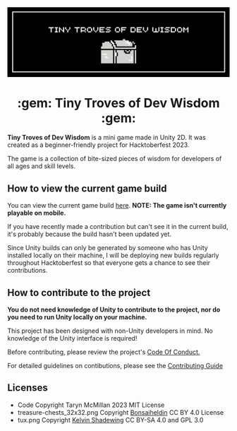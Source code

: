 <img src = "TINY TROVES OF DEV WISDOM-2.jpg" />
<h1 align="center">:gem: Tiny Troves of Dev Wisdom :gem:</h1>
<p>
<b>Tiny Troves of Dev Wisdom</b> is a mini game made in Unity 2D. It was created as a beginner-friendly project for Hacktoberfest 2023. 
</p>
<p>
The game is a collection of bite-sized pieces of wisdom for developers of all ages and skill levels.
</p>
<h2>How to view the current game build</h2>
<p>You can view the current game build <a href="https://mystic-mill-games.itch.io/tiny-troves-of-dev-wisdom">here</a>. <b>NOTE: The game isn't currently playable on mobile.</b>
<p>If you have recently made a contribution but can't see it in the current build, it's probably because the build hasn't been updated yet.</p>
<p>Since Unity builds can only be generated by someone who has Unity installed locally on their machine, I will be deploying new builds regularly throughout Hacktoberfest so that everyone gets a chance to see their contributions.</p>
<h2>How to contribute to the project</h2>
<p>
<b>You do not need knowledge of Unity to contribute to the project, nor do you need to run Unity locally on your machine.</b> 
</p>
<p>
This project has been designed with non-Unity developers in mind. No knowledge of the Unity interface is required!  
</p>
<p>Before contributing, please review the project's <a href="/CODE_OF_CONDUCT.md">Code Of Conduct.</a></p>
<p>For detailed guidelines on contibutions, please see the <a href="/CONTRIBUTING.md">Contributing Guide</a></p>
<h2>Licenses</h2>
<ul>
<li>Code Copyright Taryn McMillan 2023 MIT License</li>
<li>treasure-chests_32x32.png Copyright <a href="http://bonsaiheld.org">Bonsaiheldin</a> CC BY 4.0 License</li>
<li>tux.png Copyright <a href="https://opengameart.org/content/tux-kyrodian-legends-style">Kelvin Shadewing</a> CC BY-SA 4.0 and GPL 3.0</li>
</ul>





